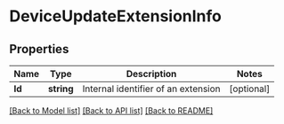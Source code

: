 # DeviceUpdateExtensionInfo

## Properties

Name | Type | Description | Notes
------------ | ------------- | ------------- | -------------
**Id** | **string** | Internal identifier of an extension | [optional] 

[[Back to Model list]](../README.md#documentation-for-models) [[Back to API list]](../README.md#documentation-for-api-endpoints) [[Back to README]](../README.md)


